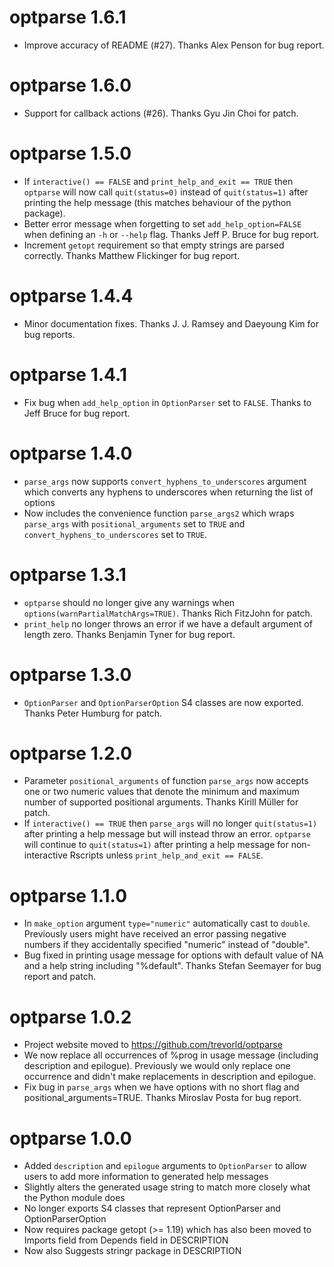 optparse 1.6.1
==============

* Improve accuracy of README (#27).  Thanks Alex Penson for bug report.

optparse 1.6.0
==============

* Support for callback actions (#26).  Thanks Gyu Jin Choi for patch.

optparse 1.5.0
==============

* If ``interactive() == FALSE`` and ``print_help_and_exit == TRUE`` then
  ``optparse`` will now call ``quit(status=0)`` instead of ``quit(status=1)`` after
  printing the help message (this matches behaviour of the python package).
* Better error message when forgetting to set ``add_help_option=FALSE`` when
  defining an ``-h`` or ``--help`` flag.  Thanks Jeff P. Bruce for bug report.
* Increment ``getopt`` requirement so that empty strings are parsed correctly.
  Thanks Matthew Flickinger for bug report.

optparse 1.4.4
==============

* Minor documentation fixes.  Thanks J. J. Ramsey and Daeyoung Kim for bug reports.

optparse 1.4.1
==============

* Fix bug when ``add_help_option`` in ``OptionParser`` set to ``FALSE``.  Thanks to Jeff Bruce for bug report.

optparse 1.4.0
==============

* ``parse_args`` now supports ``convert_hyphens_to_underscores`` argument which converts any hyphens to underscores 
  when returning the list of options
* Now includes the convenience function ``parse_args2`` which wraps ``parse_args`` with ``positional_arguments`` set to ``TRUE``
  and ``convert_hyphens_to_underscores`` set to ``TRUE``.

optparse 1.3.1
==============

* ``optparse`` should no longer give any warnings when ``options(warnPartialMatchArgs=TRUE)``.  Thanks Rich FitzJohn for patch.
* ``print_help`` no longer throws an error if we have a default argument of length zero.  Thanks Benjamin Tyner for bug report.

optparse 1.3.0
==============

* ``OptionParser`` and ``OptionParserOption`` S4 classes are now exported.  Thanks Peter Humburg for patch.

optparse 1.2.0
==============

* Parameter ``positional_arguments`` of function ``parse_args`` now accepts one
  or two numeric values that denote the minimum and maximum number of supported
  positional arguments.
  Thanks Kirill Müller for patch.
* If ``interactive() == TRUE`` then ``parse_args`` will no longer ``quit(status=1)`` 
  after printing a help message but will instead throw an error.
  ``optparse`` will continue to ``quit(status=1)`` after printing a help message
  for non-interactive Rscripts unless ``print_help_and_exit == FALSE``.

optparse 1.1.0
==============

* In ``make_option`` argument ``type="numeric"`` automatically cast to ``double``.
  Previously users might have received an error passing negative numbers if they
  accidentally specified "numeric" instead of "double".
* Bug fixed in printing usage message for options with default value of NA 
  and a help string including "%default".
  Thanks Stefan Seemayer for bug report and patch.

optparse 1.0.2
==============

* Project website moved to https://github.com/trevorld/optparse
* We now replace all occurrences of %prog in usage message (including description and epilogue).
  Previously we would only replace one occurrence and didn't make replacements in description and epilogue.
* Fix bug in ``parse_args`` when we have options with no short flag and positional_arguments=TRUE.
  Thanks Miroslav Posta for bug report.

optparse 1.0.0
==============

* Added `description` and `epilogue` arguments to `OptionParser` to allow
  users to add more information to generated help messages
* Slightly alters the generated usage string 
  to match more closely what the Python module does
* No longer exports S4 classes that represent OptionParser and OptionParserOption
* Now requires package getopt (>= 1.19) which has also been moved to 
  Imports field from Depends field in DESCRIPTION
* Now also Suggests stringr package in DESCRIPTION
